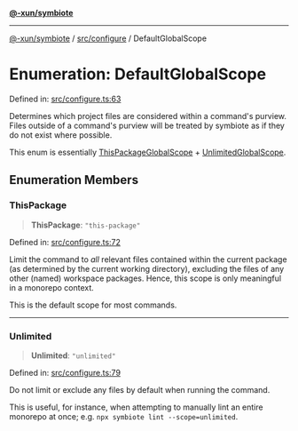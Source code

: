 [**@-xun/symbiote**](../../../README.md)

***

[@-xun/symbiote](../../../README.md) / [src/configure](../README.md) / DefaultGlobalScope

# Enumeration: DefaultGlobalScope

Defined in: [src/configure.ts:63](https://github.com/Xunnamius/symbiote/blob/2816aa5c7580c21865c6837f71b54d0f60e224da/src/configure.ts#L63)

Determines which project files are considered within a command's purview.
Files outside of a command's purview will be treated by symbiote as if they
do not exist where possible.

This enum is essentially [ThisPackageGlobalScope](ThisPackageGlobalScope.md) +
[UnlimitedGlobalScope](UnlimitedGlobalScope.md).

## Enumeration Members

### ThisPackage

> **ThisPackage**: `"this-package"`

Defined in: [src/configure.ts:72](https://github.com/Xunnamius/symbiote/blob/2816aa5c7580c21865c6837f71b54d0f60e224da/src/configure.ts#L72)

Limit the command to _all_ relevant files contained within the current
package (as determined by the current working directory), excluding the
files of any other (named) workspace packages. Hence, this scope is only
meaningful in a monorepo context.

This is the default scope for most commands.

***

### Unlimited

> **Unlimited**: `"unlimited"`

Defined in: [src/configure.ts:79](https://github.com/Xunnamius/symbiote/blob/2816aa5c7580c21865c6837f71b54d0f60e224da/src/configure.ts#L79)

Do not limit or exclude any files by default when running the command.

This is useful, for instance, when attempting to manually lint an entire
monorepo at once; e.g. `npx symbiote lint --scope=unlimited`.
